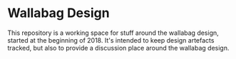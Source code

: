 # Wallabag Design

This repository is a working space for stuff around the wallabag design, started at the beginning of 2018. It's intended to keep design artefacts tracked, but also to provide a discussion place around the wallabag design.
